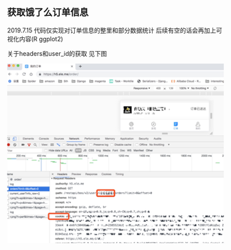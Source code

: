 ## 获取饿了么订单信息

2019.7.15 代码仅实现对订单信息的整里和部分数据统计 后续有空的话会再加上可视化内容(R ggplot2)

关于headers和user_id的获取 见下图

![获取headers和user_id](https://raw.githubusercontent.com/qtvspa/eleme-ordering/master/readme.jpeg)
